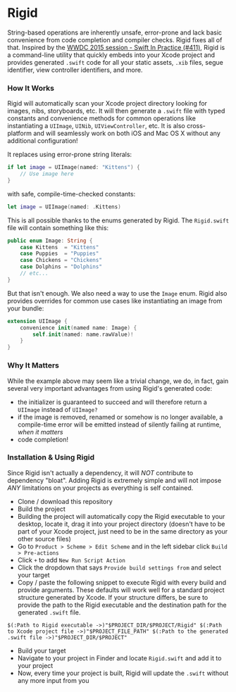 # Rigid
String-based operations are inherently unsafe, error-prone and lack basic convenience from code completion and compiler checks. Rigid fixes all of that. Inspired by the [WWDC 2015 session - Swift In Practice (#411)](https://developer.apple.com/videos/play/wwdc2015-411/), Rigid is a command-line utility that quickly embeds into your Xcode project and provides generated `.swift` code for all your static assets, `.xib` files, segue identifier, view controller identifiers, and more.

### How It Works
Rigid will automatically scan your Xcode project directory looking for images, nibs, storyboards, etc. It will then generate a `.swift` file with typed constants and convenience methods for common operations like instantiating a `UIImage`, `UINib`, `UIViewController`, etc. It is also cross-platform and will seamlessly work on both iOS and Mac OS X without any additional configuration!

It replaces using error-prone string literals:
```swift
if let image = UIImage(named: "Kittens") {
    // Use image here
}
```
with safe, compile-time-checked constants:
```swift
let image = UIImage(named: .Kittens)
```
This is all possible thanks to the enums generated by Rigid. The `Rigid.swift` file will contain something like this:
```swift
public enum Image: String {
    case Kittens  = "Kittens"
    case Puppies  = "Puppies"
    case Chickens = "Chickens"
    case Dolphins = "Dolphins"
    // etc...
}
```
But that isn't enough. We also need a way to use the `Image` enum. Rigid also provides overrides for common use cases like instantiating an image from your bundle:
```swift
extension UIImage {
    convenience init(named name: Image) {
        self.init(named: name.rawValue)!
    }
}
```
### Why It Matters
While the example above may seem like a trivial change, we do, in fact, gain several very important advantages from using Rigid's generated code:
   - the initializer is guaranteed to succeed and will therefore return a `UIImage` instead of `UIImage?`
   - if the image is removed, renamed or somehow is no longer available, a compile-time error will be emitted instead of silently failing at runtime, *when it matters*
   - code completion!

### Installation & Using Rigid
Since Rigid isn't actually a dependency, it will _NOT_ contribute to dependency "bloat". Adding Rigid is extremely simple and will not impose _ANY_ limitations on your projects as everything is self contained.
   - Clone / download this repository
   - Build the project
   - Building the project will automatically copy the Rigid executable to your desktop, locate it, drag it into your project directory (doesn't have to be part of your Xcode project, just need to be in the same directory as your other source files)
   - Go to `Product > Scheme > Edit Scheme` and in the left sidebar click `Build > Pre-actions`
   - Click `+` to add `New Run Script Action`
   - Click the dropdown that says `Provide build settings from` and select your target
   - Copy / paste the following snippet to execute Rigid with every build and provide arguments. These defaults will work well for a standard project structure generated by Xcode. If your structure differs, be sure to provide the path to the Rigid executable and the destination path for the generated `.swift` file.
```
$(:Path to Rigid executable ->)"$PROJECT_DIR/$PROJECT/Rigid" $(:Path to Xcode project file ->)"$PROJECT_FILE_PATH" $(:Path to the generated .swift file ->)"$PROJECT_DIR/$PROJECT"
```
   - Build your target
   - Navigate to your project in Finder and locate `Rigid.swift` and add it to your project
   - Now, every time your project is built, Rigid will update the `.swift` without any more input from you
